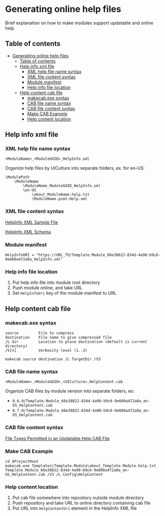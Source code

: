 
# Generating online help files

Brief explanation on how to make modules support updatable and online help

## Table of contents

- [Generating online help files](#generating-online-help-files)
  - [Table of contents](#table-of-contents)
  - [Help info xml file](#help-info-xml-file)
    - [XML help file name syntax](#xml-help-file-name-syntax)
    - [XML file content syntax](#xml-file-content-syntax)
    - [Module manifest](#module-manifest)
    - [Help info file location](#help-info-file-location)
  - [Help content cab file](#help-content-cab-file)
    - [makecab.exe syntax](#makecabexe-syntax)
    - [CAB file name syntax](#cab-file-name-syntax)
    - [CAB file content syntax](#cab-file-content-syntax)
    - [Make CAB Example](#make-cab-example)
    - [Help content location](#help-content-location)

## Help info xml file

### XML help file name syntax

```none
<ModuleName>_<ModuleGUID>_HelpInfo.xml
```

Organize help files by UICulture into separate folders, ex. for en-US:

```none
\ModulePath
    \ModuleName
        \ModuleName_ModuleGUID_HelpInfo.xml
        \en-US
            \about_ModuleName.help.txt
            \ModuleName.psm1-Help.xml
```

### XML file content syntax

[HelpInfo XML Sample File](https://docs.microsoft.com/en-us/powershell/scripting/developer/help/helpinfo-xml-sample-file?view=powershell-7)

[HelpInfo XML Schema](https://docs.microsoft.com/en-us/powershell/scripting/developer/help/helpinfo-xml-schema?view=powershell-7)

### Module manifest

```none
HelpInfoURI = "https://URL_TO/Template.Module_66e38822-834d-4a90-b9c6-9e600a472a0a_HelpInfo.xml"
```

### Help info file location

1. Put help info file into module root directory
2. Push module online, and take URL
3. Set `HelpInfoUri` key of the module manifest to URL

## Help content cab file

### makecab.exe syntax

```none
source         File to compress
destination    File name to give compressed file
/L dir         Location to place destination (default is current directory)
/V[n]          Verbosity level (1..3)
```

```none
makecab source destination /L TargetDir /V3
```

### CAB file name syntax

```none
<ModuleName>_<ModuleGUID>_<UICulture>_HelpContent.cab
```

Organize CAB files by module version into separate folders, ex:

- `0.6.0/Template.Module_66e38822-834d-4a90-b9c6-9e600a472a0a_en-US_HelpContent.cab`
- `0.7.0/Template.Module_66e38822-834d-4a90-b9c6-9e600a472a0a_en-US_HelpContent.cab`

### CAB file content syntax

[File Types Permitted in an Updatable Help CAB File](https://docs.microsoft.com/en-us/powershell/scripting/developer/help/file-types-permitted-in-an-updatable-help-cab-file?view=powershell-7)

### Make CAB Example

```none
cd $ProjectRoot
makecab.exe Templates\Template.Module\about_Template.Module.help.txt Template.Module_66e38822-834d-4a90-b9c6-9e600a472a0a_en-US_HelpContent.cab /V3 /L Config\HelpContent
```

### Help content location

1. Put cab file somewhere into repository outside module directory
2. Push repository and take URL to online directory containing cab file
3. Put URL into `HelpContentUri` element in the HelpInfo XML file
